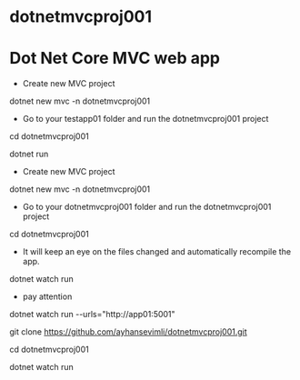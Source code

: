 # dotnetmvcproj001
# Dot Net Core MVC web app

* Create new MVC project

dotnet new mvc -n dotnetmvcproj001

* Go to your testapp01 folder and run the dotnetmvcproj001 project

cd dotnetmvcproj001

dotnet run

* Create new MVC project

dotnet new mvc -n dotnetmvcproj001

* Go to your dotnetmvcproj001 folder and run the dotnetmvcproj001 project
 
cd dotnetmvcproj001
* It will keep an eye on the files changed and automatically recompile the app.
 
dotnet watch run

* pay attention
 
dotnet watch run --urls="http://app01:5001"


git clone https://github.com/ayhansevimli/dotnetmvcproj001.git

cd dotnetmvcproj001

dotnet watch run


